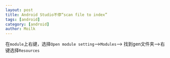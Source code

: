 ```yaml
---
layout: post  
title: Android Studio不停“scan file to index”  
tags: [android]  
category: [android]  
author: Moilk  
---
```


在`module`上右键，选择`Open module setting`-->`Modules`--> 找到gen文件夹—>右键选择`Resources`

